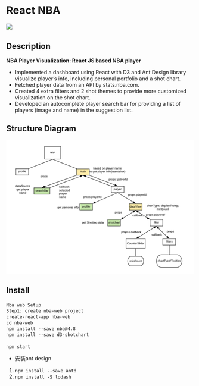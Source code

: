 # React NBA

![](chrome-capture.gif)

## Description
**NBA Player Visualization: React JS based NBA player**
* Implemented a dashboard using React with D3 and Ant Design library visualize player’s info, including personal
portfolio and a shot chart.
* Fetched player data from an API by stats.nba.com.
* Created 4 extra filters and 2 shot themes to provide more customized visualization on the shot chart.
* Developed an autocomplete player search bar for providing a list of players (image and name) in the suggestion list.

## Structure Diagram

![](https://github.com/dodoph/NBA-react/blob/master/nba-Diagram.png)

## Install
```
Nba web Setup
Step1: create nba-web project
create-react-app nba-web
cd nba-web
npm install --save nba@4.8
npm install --save d3-shotchart

npm start
```
* 安装ant design

1. ```npm install --save antd```
2. ```npm install -S lodash```

